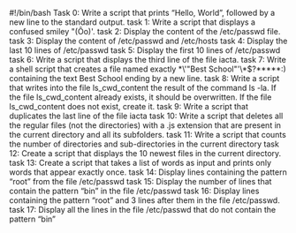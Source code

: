 #!/bin/bash
Task 0: Write a script that prints “Hello, World”, followed by a new line to the standard output.
task 1: Write a script that displays a confused smiley "(Ôo)'.
task 2: Display the content of the /etc/passwd file.
task 3: Display the content of /etc/passwd and /etc/hosts
task 4: Display the last 10 lines of /etc/passwd
task 5: Display the first 10 lines of /etc/passwd
task 6: Write a script that displays the third line of the file iacta.
task 7: Write a shell script that creates a file named exactly \*\\'"Best School"\'\\*$\?\*\*\*\*\*:) containing the text Best School ending by a new line.
task 8: Write a script that writes into the file ls_cwd_content the result of the command ls -la. If the file ls_cwd_content already exists, it should be overwritten. If the file ls_cwd_content does not exist, create it.
task 9: Write a script that duplicates the last line of the file iacta
task 10: Write a script that deletes all the regular files (not the directories) with a .js extension that are present in the current directory and all its subfolders.
task 11: Write a script that counts the number of directories and sub-directories in the current directory
task 12: Create a script that displays the 10 newest files in the current directory.
task 13: Create a script that takes a list of words as input and prints only words that appear exactly once.
task 14: Display lines containing the pattern “root” from the file /etc/passwd
task 15: Display the number of lines that contain the pattern “bin” in the file /etc/passwd
task 16: Display lines containing the pattern “root” and 3 lines after them in the file /etc/passwd.
task 17: Display all the lines in the file /etc/passwd that do not contain the pattern “bin”
